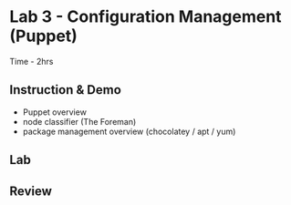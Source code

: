 # Lab 3 - Configuration Management (Puppet)

Time - 2hrs

## Instruction & Demo

 * Puppet overview
 * node classifier (The Foreman)
 * package management overview (chocolatey / apt / yum)

## Lab
## Review
